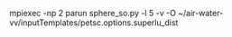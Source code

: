 mpiexec -np 2 parun sphere_so.py -l 5 -v -O ~/air-water-vv/inputTemplates/petsc.options.superlu_dist
